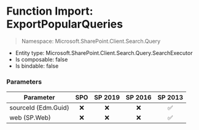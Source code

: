 # Function Import: ExportPopularQueries

> Namespace: Microsoft.SharePoint.Client.Search.Query

- Entity type: Microsoft.SharePoint.Client.Search.Query.SearchExecutor
- Is composable: false
- Is bindable: false

### Parameters

Parameter | SPO | SP 2019 | SP 2016 | SP 2013
----------|:---:|:-------:|:-------:|:-------:
sourceId (Edm.Guid) | ❌ | ❌ | ❌ | ✅
web (SP.Web) | ❌ | ❌ | ❌ | ✅